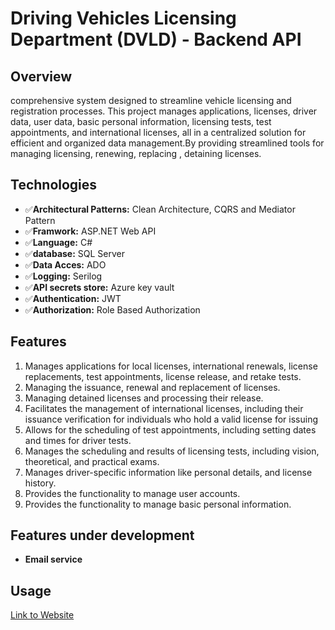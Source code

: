 # Driving Vehicles Licensing Department (DVLD) - Backend API


## Overview
  comprehensive system designed to streamline vehicle licensing and registration processes. This project manages applications, licenses, driver data, user data, basic personal information, licensing tests, test appointments, and international licenses, all in a centralized solution for efficient and       organized data management.By providing streamlined tools for managing licensing, renewing, replacing , detaining licenses.

## Technologies
  - ✅**Architectural Patterns:** Clean Architecture, CQRS and Mediator Pattern
  - ✅**Framwork:** ASP.NET Web API
  - ✅**Language:** C#
  - ✅**database:** SQL Server 
  - ✅**Data Acces:** ADO
  - ✅**Logging:** Serilog
  - ✅**API secrets store:** Azure key vault
  - ✅**Authentication:** JWT
  - ✅**Authorization:** Role Based Authorization
  
## Features
  1. Manages applications for local licenses, international renewals, license replacements, test appointments, license release, and retake tests.
  2. Managing the issuance, renewal and replacement  of licenses.
  3. Managing detained licenses and processing their release.
  4. Facilitates the management of international licenses, including their issuance verification for individuals who hold a valid license  for issuing 
  5. Allows for the scheduling of test appointments, including setting dates and times for driver tests.
  6. Manages the scheduling and results of licensing tests, including vision, theoretical, and practical exams.
  7. Manages driver-specific information like personal details, and license history.
  8. Provides the functionality to manage user accounts.
  9. Provides the functionality to manage  basic personal information.


## Features under development
  - **Email service**
  
## Usage
[Link to Website](https://licensemanagment.netlify.app)
